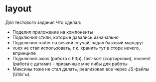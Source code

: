 # layout
Для тестового задания
Что сделал:
- Поделил приложение на компоненты
- Подключил стили, которые давались изначально
- Подключил router на всякий случай, задал базовый маршрут
- vuex не стал использовать, т.к. хранить тут в сторе нечего, впринципе
- Подключил axios (работа с http), fast-sort (сортировки), moment (работа с датами) - привычные мне либы для работы  
- Миксины тоже не стал делать, реализовал все через JS-файлы (Utils'ы).
